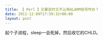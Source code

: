 ```yaml
---
title: 【 Perl 】又要定时又不让用ALARM信号咋办？
date: 2011-12-09T17:59:32+00:00
layout: post
---
```

起个子进程，sleep一会死掉，然后收它的CHLD。
